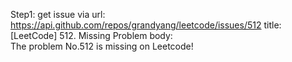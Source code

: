 Step1: get issue via url: https://api.github.com/repos/grandyang/leetcode/issues/512 
 title:[LeetCode] 512. Missing Problem 
 body:  
 The problem No.512 is missing on Leetcode!